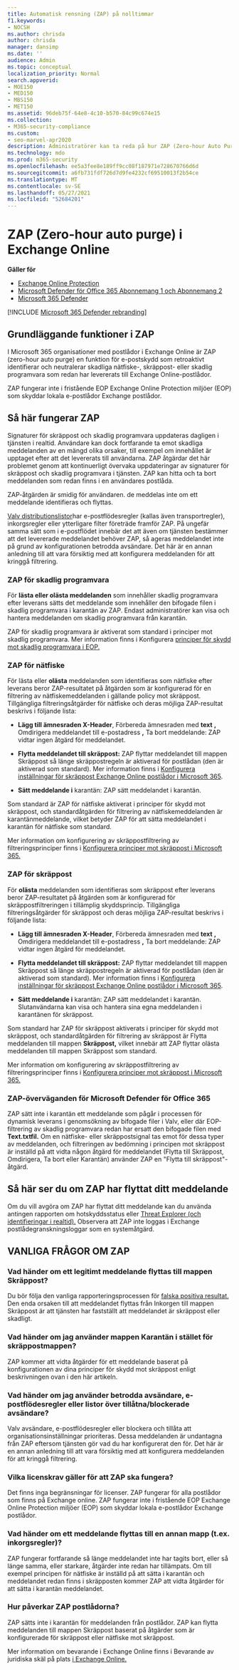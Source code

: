 ```yaml
---
title: Automatisk rensning (ZAP) på nolltimmar
f1.keywords:
- NOCSH
ms.author: chrisda
author: chrisda
manager: dansimp
ms.date: ''
audience: Admin
ms.topic: conceptual
localization_priority: Normal
search.appverid:
- MOE150
- MED150
- MBS150
- MET150
ms.assetid: 96deb75f-64e8-4c10-b570-84c99c674e15
ms.collection:
- M365-security-compliance
ms.custom:
- seo-marvel-apr2020
description: Administratörer kan ta reda på hur ZAP (Zero-hour Auto Purge) retroaktivt kan flytta skickade meddelanden i en Exchange Online-postlåda till mappen Skräppost eller karantän som retroaktivt visar sig vara skräppost eller nätfiske.
ms.technology: mdo
ms.prod: m365-security
ms.openlocfilehash: ee5a3fee8e189ff9cc08f187971e728670766d6d
ms.sourcegitcommit: a6fb731fdf726d7d9fe4232cf69510013f2b54ce
ms.translationtype: MT
ms.contentlocale: sv-SE
ms.lasthandoff: 05/27/2021
ms.locfileid: "52684201"
---
```

# <a name="zero-hour-auto-purge-zap-in-exchange-online"></a>ZAP (Zero-hour auto purge) i Exchange Online

**Gäller för**
- [Exchange Online Protection](exchange-online-protection-overview.md)
- [Microsoft Defender för Office 365 Abonnemang 1 och Abonnemang 2](defender-for-office-365.md)
- [Microsoft 365 Defender](../defender/microsoft-365-defender.md)

[!INCLUDE [Microsoft 365 Defender rebranding](../includes/microsoft-defender-for-office.md)]


## <a name="basic-features-of-zap"></a>Grundläggande funktioner i ZAP

I Microsoft 365 organisationer med postlådor i Exchange Online är ZAP (zero-hour auto purge) en funktion för e-postskydd som retroaktivt identifierar och neutralerar skadliga nätfiske-, skräppost- eller skadlig programvara som redan har levererats till Exchange Online-postlådor.

ZAP fungerar inte i fristående EOP Exchange Online Protection miljöer (EOP) som skyddar lokala e-postlådor Exchange postlådor.

## <a name="how-zap-works"></a>Så här fungerar ZAP

Signaturer för skräppost och skadlig programvara uppdateras dagligen i tjänsten i realtid. Användare kan dock fortfarande ta emot skadliga meddelanden av en mängd olika orsaker, till exempel om innehållet är upptaget efter att det levererats till användarna. ZAP åtgärdar det här problemet genom att kontinuerligt övervaka uppdateringar av signaturer för skräppost och skadlig programvara i tjänsten. ZAP kan hitta och ta bort meddelanden som redan finns i en användares postlåda.

ZAP-åtgärden är smidig för användaren. de meddelas inte om ett meddelande identifieras och flyttas.

[Valv distributionslistor](create-safe-sender-lists-in-office-365.md)har e-postflödesregler (kallas även transportregler), inkorgsregler eller ytterligare filter företräde framför ZAP. På ungefär samma sätt som i e-postflödet innebär det att även om tjänsten bestämmer att det levererade meddelandet behöver ZAP, så ageras meddelandet inte på grund av konfigurationen betrodda avsändare. Det här är en annan anledning till att vara försiktig med att konfigurera meddelanden för att kringgå filtrering.

### <a name="zap-for-malware"></a>ZAP för skadlig programvara

För **lästa eller olästa meddelanden** som innehåller skadlig programvara efter leverans sätts det meddelande som innehåller den bifogade filen i skadlig programvara i karantän av ZAP. Endast administratörer kan visa och hantera meddelanden om skadlig programvara från karantän.

ZAP för skadlig programvara är aktiverat som standard i principer mot skadlig programvara. Mer information finns i Konfigurera [principer för skydd mot skadlig programvara i EOP.](configure-anti-malware-policies.md)

### <a name="zap-for-phishing"></a>ZAP för nätfiske

För lästa eller **olästa** meddelanden som identifieras som nätfiske efter leverans beror  ZAP-resultatet på åtgärden som är konfigurerad för en filtrering av nätfiskemeddelanden i gällande policy mot skräppost. Tillgängliga filtreringsåtgärder för nätfiske och deras möjliga ZAP-resultat beskrivs i följande lista:

- **Lägg till ämnesraden X-Header**, Förbereda ämnesraden med **text** **,** Omdirigera meddelandet till e-postadress **,** Ta bort meddelande: ZAP vidtar ingen åtgärd för meddelandet.

- **Flytta meddelandet till skräppost:** ZAP flyttar meddelandet till mappen Skräppost så länge skräppostregeln är aktiverad för postlådan (den är aktiverad som standard). Mer information finns i [Konfigurera inställningar för skräppost Exchange Online postlådor i Microsoft 365](configure-junk-email-settings-on-exo-mailboxes.md).

- **Sätt meddelande i** karantän: ZAP sätt meddelandet i karantän.

Som standard är ZAP för nätfiske aktiverat i principer för  skydd mot skräppost, och standardåtgärden för filtrering av nätfiskemeddelanden är karantänmeddelande, vilket betyder ZAP för att sätta meddelandet i karantän för nätfiske som standard.

Mer information om konfigurering av skräppostfiltrering av filtreringsprinciper finns i [Konfigurera principer mot skräppost i Microsoft 365.](configure-your-spam-filter-policies.md)

### <a name="zap-for-spam"></a>ZAP för skräppost

För **olästa** meddelanden som identifieras som skräppost efter leverans beror ZAP-resultatet  på åtgärden som är konfigurerad för skräppostfiltreringen i tillämplig skyddsprincip. Tillgängliga filtreringsåtgärder för skräppost och deras möjliga ZAP-resultat beskrivs i följande lista:

- **Lägg till ämnesraden X-Header**, Förbereda ämnesraden med **text** **,** Omdirigera meddelandet till e-postadress **,** Ta bort meddelande: ZAP vidtar ingen åtgärd för meddelandet.

- **Flytta meddelandet till skräppost:** ZAP flyttar meddelandet till mappen Skräppost så länge skräppostregeln är aktiverad för postlådan (den är aktiverad som standard). Mer information finns i [Konfigurera inställningar för skräppost Exchange Online postlådor i Microsoft 365](configure-junk-email-settings-on-exo-mailboxes.md).

- **Sätt meddelande i** karantän: ZAP sätt meddelandet i karantän. Slutanvändarna kan visa och hantera sina egna meddelanden i karantänen för skräppost.

Som standard har ZAP för skräppost aktiverats i principer  för skydd mot skräppost, och standardåtgärden för  filtrering av skräppost är Flytta meddelanden till mappen **Skräppost,** vilket innebär att ZAP flyttar olästa meddelanden till mappen Skräppost som standard.

Mer information om konfigurering av skräppostfiltrering av filtreringsprinciper finns i [Konfigurera principer mot skräppost i Microsoft 365.](configure-your-spam-filter-policies.md)

### <a name="zap-considerations-for-microsoft-defender-for-office-365"></a>ZAP-överväganden för Microsoft Defender för Office 365

ZAP sätt inte i karantän ett meddelande [](safe-attachments.md#dynamic-delivery-in-safe-attachments-policies) som pågår i processen för dynamisk leverans i genomsökning av bifogade filer i Valv, eller där EOP-filtrering av skadlig programvara redan har ersatt den bifogade filen med **Text.txtfil.** Om en nätfiske- eller skräppostsignal tas emot för dessa typer av meddelanden, och filtreringen av bedömning i principen mot skräppost är inställd på att vidta någon åtgärd för meddelandet (Flytta till Skräppost, Omdirigera, Ta bort eller Karantän) använder ZAP en "Flytta till skräppost"-åtgärd.

## <a name="how-to-see-if-zap-moved-your-message"></a>Så här ser du om ZAP har flyttat ditt meddelande

Om du vill avgöra om ZAP har [](view-email-security-reports.md#threat-protection-status-report) flyttat ditt meddelande kan du använda antingen rapporten om hotskyddsstatus eller [Threat Explorer (och identifieringar i realtid).](threat-explorer.md) Observera att ZAP inte loggas i Exchange postlådegranskningsloggar som en systemåtgärd.

## <a name="zap-faq"></a>VANLIGA FRÅGOR OM ZAP

### <a name="what-happens-if-a-legitimate-message-is-moved-to-the-junk-email-folder"></a>Vad händer om ett legitimt meddelande flyttas till mappen Skräppost?

Du bör följa den vanliga rapporteringsprocessen för [falska positiva resultat.](report-junk-email-messages-to-microsoft.md) Den enda orsaken till att meddelandet flyttas från Inkorgen till mappen Skräppost är att tjänsten har fastställt att meddelandet är skräppost eller skadligt.

### <a name="what-if-i-use-the-quarantine-folder-instead-of-the-junk-mail-folder"></a>Vad händer om jag använder mappen Karantän i stället för skräppostmappen?

ZAP kommer att vidta åtgärder för ett meddelande baserat på konfigurationen av dina principer för skydd mot skräppost enligt beskrivningen ovan i den här artikeln.

### <a name="what-if-im-using-safe-senders-mail-flow-rules-or-allowedblocked-sender-lists"></a>Vad händer om jag använder betrodda avsändare, e-postflödesregler eller listor över tillåtna/blockerade avsändare?

Valv avsändare, e-postflödesregler eller blockera och tillåta att organisationsinställningar prioriteras. Dessa meddelanden är undantagna från ZAP eftersom tjänsten gör vad du har konfigurerat den för. Det här är en annan anledning till att vara försiktig med att konfigurera meddelanden för att kringgå filtrering.

### <a name="what-are-the-licensing-requirements-for-zap-to-work"></a>Vilka licenskrav gäller för att ZAP ska fungera?

Det finns inga begränsningar för licenser. ZAP fungerar för alla postlådor som finns på Exchange online. ZAP fungerar inte i fristående EOP Exchange Online Protection miljöer (EOP) som skyddar lokala e-postlådor Exchange postlådor.

### <a name="what-if-a-message-is-moved-to-another-folder-eg-inbox-rules"></a>Vad händer om ett meddelande flyttas till en annan mapp (t.ex. inkorgsregler)?

ZAP fungerar fortfarande så länge meddelandet inte har tagits bort, eller så länge samma, eller starkare, åtgärder inte redan har tillämpats. Om till exempel principen för nätfiske är inställd på att sätta i karantän och meddelandet redan finns i skräpposten kommer ZAP att vidta åtgärder för att sätta i karantän meddelandet.

### <a name="how-does-zap-affect-mailboxes-on-hold"></a>Hur påverkar ZAP postlådorna?

ZAP sätts inte i karantän för meddelanden från postlådor. ZAP kan flytta meddelanden till mappen Skräppost baserat på åtgärder som är konfigurerade för skräppost eller nätfiske mot skräppost.

Mer information om bevarande i Exchange Online finns i Bevarande av juridiska skäl på plats [i Exchange Online.](/Exchange/security-and-compliance/in-place-and-litigation-holds)